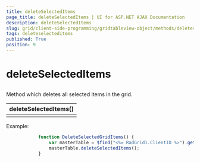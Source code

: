 ```yaml
---
title: deleteSelectedItems
page_title: deleteSelectedItems | UI for ASP.NET AJAX Documentation
description: deleteSelectedItems
slug: grid/client-side-programming/gridtableview-object/methods/deleteselecteditems
tags: deleteselecteditems
published: True
position: 9
---
```


# deleteSelectedItems



## 

Method which deletes all selected items in the grid.




|  __deleteSelectedItems()__  |
| ------ |
||

Example:

````JavaScript
	        function DeleteSelectedGridItems() {
	            var masterTable = $find("<%= RadGrid1.ClientID %>").get_masterTableView();
	            masterTable.deleteSelectedItems();
	        }
````


